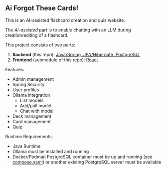 ## Ai Forgot These Cards!
This is an AI-assisted flashcard creation and quiz website.

The _AI-assisted_ part is to enable chatting with an LLM during creation/editing of a flashcard.

This project consists of two parts:

1. **Backend** (this repo): [Java/Spring, JPA/Hibernate, PostgreSQL](https://github.com/darkmusic/ai-forgot-these-cards)
2. **Frontend** (submodule of this repo): [React](https://github.com/darkmusic/ai-forgot-this-frontend)

Features:
- Admin management
- Spring Security
- User profiles
- Ollama integration
  - List models
  - Add/pull model
  - Chat with model
- Deck management
- Card management
- Quiz

Runtime Requirements:
- Java Runtime
- Ollama must be installed and running
- Docker/Podman PostgreSQL container must be up and running (see [compose.yaml](compose.yaml)) or another existing PostgreSQL server must be available

